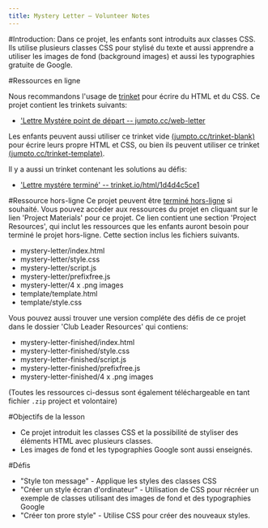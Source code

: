 ```yaml
---
title: Mystery Letter — Volunteer Notes
---
```


#Introduction:
Dans ce projet, les enfants sont introduits aux classes CSS. Ils utilise plusieurs classes CSS pour stylisé du texte et aussi apprendre a utiliser les images de fond (background images) et aussi les typographies gratuite de Google.


#Ressources en ligne

Nous recommandons l'usage de [trinket](https://trinket.io/) pour écrire du HTML et du CSS. Ce projet contient les trinkets suivants:

+ ['Lettre Mystére point de départ  -- jumpto.cc/web-letter](http://jumpto.cc/web-letter)

Les enfants peuvent aussi utiliser ce trinket vide [(jumpto.cc/trinket-blank)](http://jumpto.cc/trinket-blank) pour écrire leurs propre HTML et CSS, ou bien ils peuvent utiliser ce trinket [(jumpto.cc/trinket-template)](http://jumpto.cc/trinket-template).

Il y a aussi un trinket contenant les solutions au défis:

+ ['Lettre mystére terminé' -- trinket.io/html/1d4d4c5ce1](https://trinket.io/html/1d4d4c5ce1)

#Ressource hors-ligne
Ce projet peuvent être [terminé hors-ligne](https://www.codeclubprojects.org/en-GB/resources/webdev-working-offline/) si souhaité. Vous pouvez accéder aux ressources du projet en cliquant sur le lien 'Project Materials' pour ce projet. Ce lien contient une section 'Project Resources', qui inclut les ressources que les enfants auront besoin pour terminé le projet hors-ligne. Cette section inclus les fichiers suivants.

+ mystery-letter/index.html
+ mystery-letter/style.css
+ mystery-letter/script.js
+ mystery-letter/prefixfree.js
+ mystery-letter/4 x .png images
+ template/template.html
+ template/style.css

Vous pouvez aussi trouver une version compléte des défis de ce projet dans le dossier 'Club Leader Resources' qui contiens:

+ mystery-letter-finished/index.html
+ mystery-letter-finished/style.css
+ mystery-letter-finished/script.js
+ mystery-letter-finished/prefixfree.js
+ mystery-letter-finished/4 x .png images

(Toutes les ressources ci-dessus sont également téléchargeable en tant fichier `.zip` project et volontaire)

#Objectifs de la lesson
+ Ce projet introduit les classes CSS et la possibilité de styliser des éléments HTML avec plusieurs classes.
+ Les images de fond et les typographies Google sont aussi enseignés.

#Défis
+ "Style ton message" - Applique les styles des classes CSS
+ "Créer un style écran d'ordinateur" - Utilisation de CSS pour récréer un exemple de classes utilisant des images de fond et des typographies Google
+ "Créer ton prore style" - Utilise CSS pour créer des nouveaux styles.

